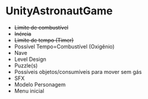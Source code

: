 # UnityAstronautGame

- ~~Limite de combustível~~
- ~~Inércia~~
- ~~Limite de tempo (Timer)~~
- Possível Tempo=Combustível (Oxigênio)
- Nave
- Level Design 
- Puzzle(s)
- Possíveis objetos/consumíveis para mover sem gás
- SFX
- Modelo Personagem
- Menu inicial
